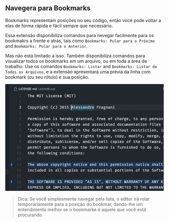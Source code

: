 ## Navegera para Bookmarks

Bookmarks representam posições no seu código, então você pode voltar a elas de forma rápida e fácil sempre que necessário. 

Essa extensão disponibiliza comandos para nevegar facilmente para os bookmakrs a frente e atrás, tais como `Bookmarks: Pular para o Próximo` and `Bookmarks: Pular para o Anterior`.

Mas não está limitado a isso. Também disponibiliza comandos para visualizar todos os bookmarks em um arquivo, ou em toda a área de trabalho. Use os comandos `Bookmarks: Listar` and `Bookmarks: Listar de Todos os Arquivos`, e a extensão apresentará uma prévia da linha com bookmark (ou seu rótulo) e sua posição. 

![Lista](../images/bookmarks-list-from-all-files.gif)

> Dica: Se você simplesmente navegar pela lista, o editor irá rolar temporariamente para a posição do bookmar, dando-lhe um entendimento melhor se o bookmarke é aquele que você está procurando.

